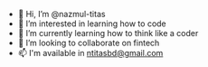 - 👋 Hi, I’m @nazmul-titas
- 👀 I’m interested in learning how to code
- 🌱 I’m currently learning how to think like a coder
- 💞️ I’m looking to collaborate on fintech
- 📫 I'm available in ntitasbd@gmail.com

<!---
nazmul-titas/nazmul-titas is a ✨ special ✨ repository because its `README.md` (this file) appears on your GitHub profile.
You can click the Preview link to take a look at your changes.
--->
